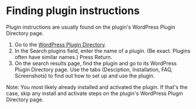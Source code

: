 # Finding plugin instructions

Plugin instructions are usually found on the plugin's WordPress Plugin Directory page.

1. Go to the [WordPress Plugin Directory](https://wordpress.org/plugins/).
2. In the Search plugins field, enter the name of a plugin. (Be exact. Plugins often have similar names.) Press Return.
3. On the search results page, find the plugin and go to its WordPress Plugin Directory page. Use the tabs (Desciption, Installation, FAQ, Screenshots) to find out how to set up and use the plugin.

Note: You most likely already installed and activated the plugin. If that's the case, skip any install and activate steps on the plugin's WordPress Plugin Directory page.


